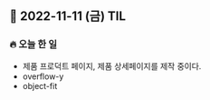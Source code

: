 ## 📆 2022-11-11 (금) TIL

### 🔥 오늘 한 일 <br>

- 제품 프로덕트 페이지, 제품 상세페이지를 제작 중이다. 
- overflow-y
- object-fit 
